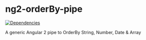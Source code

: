 # ng2-orderBy-pipe

[![Dependencies](https://david-dm.org/gon250/ng2-orderBy-pipe.svg)](https://david-dm.org/gon250/ng2-orderBy-pipe#info=dependencies)

A generic Angular 2 pipe to OrderBy String, Number, Date & Array
